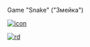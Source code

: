 Game "Snake" ("Змейка")

<a href='https://postimages.org/' target='_blank'><img src='https://i.postimg.cc/SN8PkGRM/icon.png' border='0' alt='icon'/></a>

<a href='https://postimages.org/' target='_blank'><img src='https://i.postimg.cc/Dz2FmrX0/rd.jpg' border='0' alt='rd'/></a>
